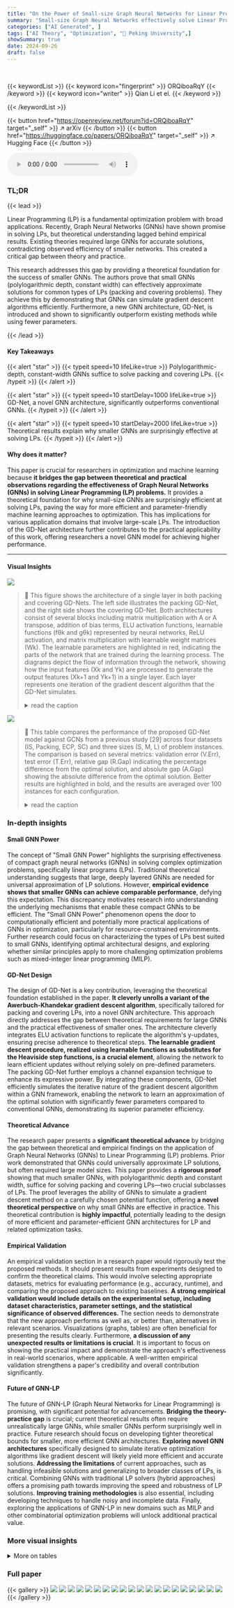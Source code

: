 ```yaml
---
title: "On the Power of Small-size Graph Neural Networks for Linear Programming"
summary: "Small-size Graph Neural Networks effectively solve Linear Programs!"
categories: ["AI Generated", ]
tags: ["AI Theory", "Optimization", "🏢 Peking University",]
showSummary: true
date: 2024-09-26
draft: false
---
```


<br>

{{< keywordList >}}
{{< keyword icon="fingerprint" >}} ORQiboaRqY {{< /keyword >}}
{{< keyword icon="writer" >}} Qian Li et el. {{< /keyword >}}
 
{{< /keywordList >}}

{{< button href="https://openreview.net/forum?id=ORQiboaRqY" target="_self" >}}
↗ arXiv
{{< /button >}}
{{< button href="https://huggingface.co/papers/ORQiboaRqY" target="_self" >}}
↗ Hugging Face
{{< /button >}}



<audio controls>
    <source src="https://ai-paper-reviewer.com/ORQiboaRqY/podcast.wav" type="audio/wav">
    Your browser does not support the audio element.
</audio>


### TL;DR


{{< lead >}}

Linear Programming (LP) is a fundamental optimization problem with broad applications.  Recently, Graph Neural Networks (GNNs) have shown promise in solving LPs, but theoretical understanding lagged behind empirical results. Existing theories required large GNNs for accurate solutions, contradicting observed efficiency of smaller networks. This created a critical gap between theory and practice.

This research addresses this gap by providing a theoretical foundation for the success of smaller GNNs. The authors prove that small GNNs (polylogarithmic depth, constant width) can effectively approximate solutions for common types of LPs (packing and covering problems).  They achieve this by demonstrating that GNNs can simulate gradient descent algorithms efficiently.  Furthermore, a new GNN architecture, GD-Net, is introduced and shown to significantly outperform existing methods while using fewer parameters.

{{< /lead >}}


#### Key Takeaways

{{< alert "star" >}}
{{< typeit speed=10 lifeLike=true >}} Polylogarithmic-depth, constant-width GNNs suffice to solve packing and covering LPs. {{< /typeit >}}
{{< /alert >}}

{{< alert "star" >}}
{{< typeit speed=10 startDelay=1000 lifeLike=true >}} GD-Net, a novel GNN architecture, significantly outperforms conventional GNNs. {{< /typeit >}}
{{< /alert >}}

{{< alert "star" >}}
{{< typeit speed=10 startDelay=2000 lifeLike=true >}} Theoretical results explain why smaller GNNs are surprisingly effective at solving LPs. {{< /typeit >}}
{{< /alert >}}

#### Why does it matter?
This paper is crucial for researchers in optimization and machine learning because **it bridges the gap between theoretical and practical observations regarding the effectiveness of Graph Neural Networks (GNNs) in solving Linear Programming (LP) problems.**  It provides a theoretical foundation for why small-size GNNs are surprisingly efficient at solving LPs, paving the way for more efficient and parameter-friendly machine learning approaches to optimization. This has implications for various application domains that involve large-scale LPs.  The introduction of the GD-Net architecture further contributes to the practical applicability of this work, offering researchers a novel GNN model for achieving higher performance.

------
#### Visual Insights



![](https://ai-paper-reviewer.com/ORQiboaRqY/figures_5_1.jpg)

> 🔼 This figure shows the architecture of a single layer in both packing and covering GD-Nets. The left side illustrates the packing GD-Net, and the right side shows the covering GD-Net.  Both architectures consist of several blocks including matrix multiplication with A or A transpose, addition of bias terms, ELU activation functions, learnable functions (fθk and gθk) represented by neural networks, ReLU activation, and matrix multiplication with learnable weight matrices (Wk). The learnable parameters are highlighted in red, indicating the parts of the network that are trained during the learning process.  The diagrams depict the flow of information through the network, showing how the input features (Xk and Yk) are processed to generate the output features (Xk+1 and Yk+1) in a single layer. Each layer represents one iteration of the gradient descent algorithm that the GD-Net simulates.
> <details>
> <summary>read the caption</summary>
> Figure 1: The architectures of a single layer in packing (left) and covering (right) GD-Nets. Learnable parameters are colored in red.
> </details>





![](https://ai-paper-reviewer.com/ORQiboaRqY/tables_8_1.jpg)

> 🔼 This table compares the performance of the proposed GD-Net model against GCNs from a previous study [29] across four datasets (IS, Packing, ECP, SC) and three sizes (S, M, L) of problem instances.  The comparison is based on several metrics: validation error (V.Err), test error (T.Err), relative gap (R.Gap) indicating the percentage difference from the optimal solution, and absolute gap (A.Gap) showing the absolute difference from the optimal solution.  Better results are highlighted in bold, and the results are averaged over 100 instances for each configuration.
> <details>
> <summary>read the caption</summary>
> Table 1: Results of comparing the proposed GD-Net against GCNs from [29]. We report valid/test errors measured by MSE (V.Err/T.Err) and the relative/absolute objective gap from the optimal solution (R. Gap/A.Gap). Better performances are highlighted in bold. Results are averaged across 100 instances.
> </details>





### In-depth insights


#### Small GNN Power
The concept of "Small GNN Power" highlights the surprising effectiveness of compact graph neural networks (GNNs) in solving complex optimization problems, specifically linear programs (LPs).  Traditional theoretical understanding suggests that large, deeply layered GNNs are needed for universal approximation of LP solutions. However, **empirical evidence shows that smaller GNNs can achieve comparable performance**, defying this expectation.  This discrepancy motivates research into understanding the underlying mechanisms that enable these compact GNNs to be efficient.  The "Small GNN Power" phenomenon opens the door to computationally efficient and potentially more practical applications of GNNs in optimization, particularly for resource-constrained environments.  Further research could focus on characterizing the types of LPs best suited to small GNNs, identifying optimal architectural designs, and exploring whether similar principles apply to more challenging optimization problems such as mixed-integer linear programming (MILP).

#### GD-Net Design
The design of GD-Net is a key contribution, leveraging the theoretical foundation established in the paper.  **It cleverly unrolls a variant of the Awerbuch-Khandekar gradient descent algorithm**, specifically tailored for packing and covering LPs, into a novel GNN architecture. This approach directly addresses the gap between theoretical requirements for large GNNs and the practical effectiveness of smaller ones.  The architecture cleverly integrates ELU activation functions to replicate the algorithm's y-updates, ensuring precise adherence to theoretical steps.  **The learnable gradient descent procedure, realized using learnable functions as substitutes for the Heaviside step functions, is a crucial element**, allowing the network to learn efficient updates without relying solely on pre-defined parameters. The packing GD-Net further employs a channel expansion technique to enhance its expressive power. By integrating these components, GD-Net efficiently simulates the iterative nature of the gradient descent algorithm within a GNN framework, enabling the network to learn an approximation of the optimal solution with significantly fewer parameters compared to conventional GNNs, demonstrating its superior parameter efficiency.

#### Theoretical Advance
The research paper presents a **significant theoretical advance** by bridging the gap between theoretical and empirical findings on the application of Graph Neural Networks (GNNs) to Linear Programming (LP) problems.  Prior work demonstrated that GNNs could universally approximate LP solutions, but often required large model sizes. This paper provides a **rigorous proof** showing that much smaller GNNs, with polylogarithmic depth and constant width, suffice for solving packing and covering LPs—two crucial subclasses of LPs. The proof leverages the ability of GNNs to simulate a gradient descent method on a carefully chosen potential function, offering **a novel theoretical perspective** on why small GNNs are effective in practice. This theoretical contribution is **highly impactful**, potentially leading to the design of more efficient and parameter-efficient GNN architectures for LP and related optimization tasks.

#### Empirical Validation
An empirical validation section in a research paper would rigorously test the proposed methods.  It should present results from experiments designed to confirm the theoretical claims. This would involve selecting appropriate datasets, metrics for evaluating performance (e.g., accuracy, runtime), and comparing the proposed approach to existing baselines.  **A strong empirical validation would include details on the experimental setup, including dataset characteristics, parameter settings, and the statistical significance of observed differences.**  The section needs to demonstrate that the new approach performs as well as, or better than, alternatives in relevant scenarios.  Visualizations (graphs, tables) are often beneficial for presenting the results clearly.  Furthermore, **a discussion of any unexpected results or limitations is crucial**.  It is important to focus on showing the practical impact and demonstrate the approach's effectiveness in real-world scenarios, where applicable. A well-written empirical validation strengthens a paper's credibility and overall contribution significantly.

#### Future of GNN-LP
The future of GNN-LP (Graph Neural Networks for Linear Programming) is promising, with significant potential for advancements.  **Bridging the theory-practice gap** is crucial; current theoretical results often require unrealistically large GNNs, while smaller GNNs perform surprisingly well in practice. Future research should focus on developing tighter theoretical bounds for smaller, more efficient GNN architectures.  **Exploring novel GNN architectures** specifically designed to simulate iterative optimization algorithms like gradient descent will likely yield more efficient and accurate solutions. **Addressing the limitations** of current approaches, such as handling infeasible solutions and generalizing to broader classes of LPs, is critical. Combining GNNs with traditional LP solvers (hybrid approaches) offers a promising path towards improving the speed and robustness of LP solutions. **Improving training methodologies** is also essential, including developing techniques to handle noisy and incomplete data. Finally, exploring the applications of GNN-LP in new domains such as MILP and other combinatorial optimization problems will unlock additional practical value. 


### More visual insights




<details>
<summary>More on tables
</summary>


![](https://ai-paper-reviewer.com/ORQiboaRqY/tables_9_1.jpg)
> 🔼 This table presents the results of evaluating the generalization capabilities of the GD-Net model. It shows how well the model trained on smaller datasets performs when tested on larger datasets.  The metrics reported are the validation and test errors (mean squared error), the relative gap, and the absolute gap between the model's predictions and the optimal solutions.  The results are averaged across 100 instances for each dataset (IS, Packing, ECP, SC).
> <details>
> <summary>read the caption</summary>
> Table 2: Results of generalizing GD-Nets trained on smaller instances to larger instances. All models are trained on datasets of size L. We report valid/test errors measured by MSE (V.Err/T.Err) and the relative/absolute objective gap from the optimal solution (R. Gap/A.Gap). Results are averaged across 100 instances.
> </details>

![](https://ai-paper-reviewer.com/ORQiboaRqY/tables_9_2.jpg)
> 🔼 This table compares the performance of the proposed GD-Net model against a Graph Convolutional Network (GCN) model from a previous study ([29]).  The comparison is made across four different datasets (IS, Packing, ECP, SC) with varying problem sizes (small, medium, large).  The evaluation metrics include the mean squared error (MSE) for validation and test sets (V.Err, T.Err), the relative gap between the predicted and optimal objective values (R.Gap), and the absolute gap (A.Gap).  Better results for GD-Net are highlighted in bold.
> <details>
> <summary>read the caption</summary>
> Table 1: Results of comparing the proposed GD-Net against GCNs from [29]. We report valid/test errors measured by MSE (V.Err/T.Err) and the relative/absolute objective gap from the optimal solution (R.Gap/A.Gap). Better performances are highlighted in bold. Results are averaged across 100 instances.
> </details>

![](https://ai-paper-reviewer.com/ORQiboaRqY/tables_14_1.jpg)
> 🔼 This table compares the performance of the proposed GD-Net model against a GCN model from a previous study [29] on four different datasets (IS, Packing, ECP, SC).  The comparison uses several metrics: Mean Squared Error (MSE) for validation and test sets, and relative and absolute gaps between the model's objective function value and the optimal objective value.  Better performance is highlighted in bold.  Results are averaged across 100 instances for each dataset and size.
> <details>
> <summary>read the caption</summary>
> Table 1: Results of comparing the proposed GD-Net against GCNs from [29]. We report valid/test errors measured by MSE (V.Err/T.Err) and the relative/absolute objective gap from the optimal solution (R. Gap/A.Gap). Better performances are highlighted in bold. Results are averaged across 100 instances.
> </details>

![](https://ai-paper-reviewer.com/ORQiboaRqY/tables_14_2.jpg)
> 🔼 This table presents a comparison of the performance of the proposed GD-Net model and the GCN model from [29] on four different datasets (IS, Packing, ECP, and SC).  The comparison is based on several metrics including validation error, test error, relative gap, and absolute gap.  These metrics evaluate how close the models' predictions are to the optimal solutions for linear programming problems of varying sizes.  The table highlights which model performed better on each dataset and for different problem sizes.
> <details>
> <summary>read the caption</summary>
> Table 1: Results of comparing the proposed GD-Net against GCNs from [29]. We report valid/test errors measured by MSE (V.Err/T.Err) and the relative/absolute objective gap from the optimal solution (R. Gap/A.Gap). Better performances are highlighted in bold. Results are averaged across 100 instances.
> </details>

![](https://ai-paper-reviewer.com/ORQiboaRqY/tables_15_1.jpg)
> 🔼 This table compares the performance of the proposed GD-Net model against a GCN model from a previous study [29] on four different datasets.  The comparison uses several metrics to evaluate the quality of solutions generated by each model: mean squared error (MSE) for validation and test sets (V.Err and T.Err), relative gap between predicted objective and optimal objective (R.Gap), and absolute gap between predicted and optimal objective (A.Gap). The results are averaged over 100 instances per dataset.
> <details>
> <summary>read the caption</summary>
> Table 1: Results of comparing the proposed GD-Net against GCNs from [29]. We report valid/test errors measured by MSE (V.Err/T.Err) and the relative/absolute objective gap from the optimal solution (R. Gap/A.Gap). Better performances are highlighted in bold. Results are averaged across 100 instances.
> </details>

![](https://ai-paper-reviewer.com/ORQiboaRqY/tables_15_2.jpg)
> 🔼 This table presents a comparison of the proposed GD-Net and GCNs from reference [29] for solving linear programming problems.  It shows the validation and test errors (using Mean Squared Error), along with relative and absolute objective gaps from the optimal solution.  The results are averaged across 100 instances and highlight GD-Net's improved performance with significantly fewer parameters.
> <details>
> <summary>read the caption</summary>
> Table 1: Results of comparing the proposed GD-Net against GCNs from [29]. We report valid/test errors measured by MSE (V.Err/T.Err) and the relative/absolute objective gap from the optimal solution (R. Gap/A.Gap). Better performances are highlighted in bold. Results are averaged across 100 instances.
> </details>

![](https://ai-paper-reviewer.com/ORQiboaRqY/tables_16_1.jpg)
> 🔼 This table compares the performance of GD-Net and GCNs on the Bipartite Maxflow problem (BMP).  The table shows the objective values obtained by each model (Obj), the absolute gap (A. Gap) between the obtained objective value and the optimal objective value, and the relative gap (R. Gap) between the obtained objective value and the optimal objective value for two different problem sizes (1200 and 2000 nodes). The results show that GD-Net consistently achieves better predictions than GCNs, with smaller absolute and relative gaps. This demonstrates GD-Net's effectiveness in solving this practical problem.
> <details>
> <summary>read the caption</summary>
> Table 8: Comparison of GD-Net and GCN on BMP dataset
> </details>

![](https://ai-paper-reviewer.com/ORQiboaRqY/tables_16_2.jpg)
> 🔼 This table compares the performance of GD-Net and the Ford-Fulkerson algorithm on solving Maxflow problems with different numbers of nodes (1200 and 2000).  It shows the objective value (GD-Net Obj) obtained by GD-Net, the time taken by GD-Net to achieve that objective (GD-Net Time), and the time taken by the Ford-Fulkerson algorithm to reach a solution of comparable quality (Ford-Fulkerson Time). The results highlight that GD-Net is significantly faster than the Ford-Fulkerson heuristic in achieving high-quality solutions, demonstrating its efficiency and effectiveness.
> <details>
> <summary>read the caption</summary>
> Table 9: Comparison of GD-Net and Ford-Fulkerson on different datasets
> </details>

![](https://ai-paper-reviewer.com/ORQiboaRqY/tables_16_3.jpg)
> 🔼 This table compares the performance of the proposed GD-Net model against GCNs from a previous study [29] on four different datasets: IS, Packing, ECP, and SC.  The performance is evaluated using mean squared error (MSE) for validation and test sets (V.Err/T.Err), and relative and absolute objective gaps (R.Gap/A.Gap) compared to the optimal solution.  The table shows that GD-Net generally achieves better performance or comparable performance with significantly fewer parameters.
> <details>
> <summary>read the caption</summary>
> Table 1: Results of comparing the proposed GD-Net against GCNs from [29]. We report valid/test errors measured by MSE (V.Err/T.Err) and the relative/absolute objective gap from the optimal solution (R.Gap/A.Gap). Better performances are highlighted in bold. Results are averaged across 100 instances.
> </details>

</details>




### Full paper

{{< gallery >}}
<img src="https://ai-paper-reviewer.com/ORQiboaRqY/1.png" class="grid-w50 md:grid-w33 xl:grid-w25" />
<img src="https://ai-paper-reviewer.com/ORQiboaRqY/2.png" class="grid-w50 md:grid-w33 xl:grid-w25" />
<img src="https://ai-paper-reviewer.com/ORQiboaRqY/3.png" class="grid-w50 md:grid-w33 xl:grid-w25" />
<img src="https://ai-paper-reviewer.com/ORQiboaRqY/4.png" class="grid-w50 md:grid-w33 xl:grid-w25" />
<img src="https://ai-paper-reviewer.com/ORQiboaRqY/5.png" class="grid-w50 md:grid-w33 xl:grid-w25" />
<img src="https://ai-paper-reviewer.com/ORQiboaRqY/6.png" class="grid-w50 md:grid-w33 xl:grid-w25" />
<img src="https://ai-paper-reviewer.com/ORQiboaRqY/7.png" class="grid-w50 md:grid-w33 xl:grid-w25" />
<img src="https://ai-paper-reviewer.com/ORQiboaRqY/8.png" class="grid-w50 md:grid-w33 xl:grid-w25" />
<img src="https://ai-paper-reviewer.com/ORQiboaRqY/9.png" class="grid-w50 md:grid-w33 xl:grid-w25" />
<img src="https://ai-paper-reviewer.com/ORQiboaRqY/10.png" class="grid-w50 md:grid-w33 xl:grid-w25" />
<img src="https://ai-paper-reviewer.com/ORQiboaRqY/11.png" class="grid-w50 md:grid-w33 xl:grid-w25" />
<img src="https://ai-paper-reviewer.com/ORQiboaRqY/12.png" class="grid-w50 md:grid-w33 xl:grid-w25" />
<img src="https://ai-paper-reviewer.com/ORQiboaRqY/13.png" class="grid-w50 md:grid-w33 xl:grid-w25" />
<img src="https://ai-paper-reviewer.com/ORQiboaRqY/14.png" class="grid-w50 md:grid-w33 xl:grid-w25" />
<img src="https://ai-paper-reviewer.com/ORQiboaRqY/15.png" class="grid-w50 md:grid-w33 xl:grid-w25" />
<img src="https://ai-paper-reviewer.com/ORQiboaRqY/16.png" class="grid-w50 md:grid-w33 xl:grid-w25" />
<img src="https://ai-paper-reviewer.com/ORQiboaRqY/17.png" class="grid-w50 md:grid-w33 xl:grid-w25" />
<img src="https://ai-paper-reviewer.com/ORQiboaRqY/18.png" class="grid-w50 md:grid-w33 xl:grid-w25" />
<img src="https://ai-paper-reviewer.com/ORQiboaRqY/19.png" class="grid-w50 md:grid-w33 xl:grid-w25" />
<img src="https://ai-paper-reviewer.com/ORQiboaRqY/20.png" class="grid-w50 md:grid-w33 xl:grid-w25" />
{{< /gallery >}}